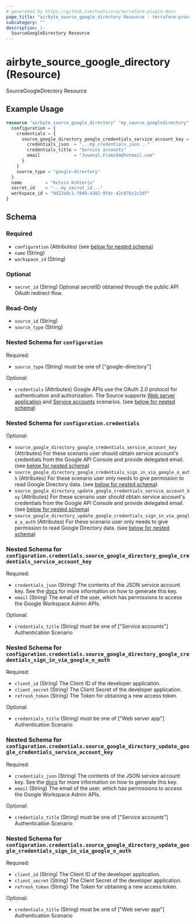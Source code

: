 ```yaml
---
# generated by https://github.com/hashicorp/terraform-plugin-docs
page_title: "airbyte_source_google_directory Resource - terraform-provider-airbyte"
subcategory: ""
description: |-
  SourceGoogleDirectory Resource
---
```


# airbyte_source_google_directory (Resource)

SourceGoogleDirectory Resource

## Example Usage

```terraform
resource "airbyte_source_google_directory" "my_source_googledirectory" {
  configuration = {
    credentials = {
      source_google_directory_google_credentials_service_account_key = {
        credentials_json  = "...my_credentials_json..."
        credentials_title = "Service accounts"
        email             = "Juvenal.Frami64@hotmail.com"
      }
    }
    source_type = "google-directory"
  }
  name         = "Kelvin Kshlerin"
  secret_id    = "...my_secret_id..."
  workspace_id = "9d22e8c1-f849-4382-9fdc-42c876c2c2df"
}
```

<!-- schema generated by tfplugindocs -->
## Schema

### Required

- `configuration` (Attributes) (see [below for nested schema](#nestedatt--configuration))
- `name` (String)
- `workspace_id` (String)

### Optional

- `secret_id` (String) Optional secretID obtained through the public API OAuth redirect flow.

### Read-Only

- `source_id` (String)
- `source_type` (String)

<a id="nestedatt--configuration"></a>
### Nested Schema for `configuration`

Required:

- `source_type` (String) must be one of ["google-directory"]

Optional:

- `credentials` (Attributes) Google APIs use the OAuth 2.0 protocol for authentication and authorization. The Source supports <a href="https://developers.google.com/identity/protocols/oauth2#webserver" target="_blank">Web server application</a> and <a href="https://developers.google.com/identity/protocols/oauth2#serviceaccount" target="_blank">Service accounts</a> scenarios. (see [below for nested schema](#nestedatt--configuration--credentials))

<a id="nestedatt--configuration--credentials"></a>
### Nested Schema for `configuration.credentials`

Optional:

- `source_google_directory_google_credentials_service_account_key` (Attributes) For these scenario user should obtain service account's credentials from the Google API Console and provide delegated email. (see [below for nested schema](#nestedatt--configuration--credentials--source_google_directory_google_credentials_service_account_key))
- `source_google_directory_google_credentials_sign_in_via_google_o_auth` (Attributes) For these scenario user only needs to give permission to read Google Directory data. (see [below for nested schema](#nestedatt--configuration--credentials--source_google_directory_google_credentials_sign_in_via_google_o_auth))
- `source_google_directory_update_google_credentials_service_account_key` (Attributes) For these scenario user should obtain service account's credentials from the Google API Console and provide delegated email. (see [below for nested schema](#nestedatt--configuration--credentials--source_google_directory_update_google_credentials_service_account_key))
- `source_google_directory_update_google_credentials_sign_in_via_google_o_auth` (Attributes) For these scenario user only needs to give permission to read Google Directory data. (see [below for nested schema](#nestedatt--configuration--credentials--source_google_directory_update_google_credentials_sign_in_via_google_o_auth))

<a id="nestedatt--configuration--credentials--source_google_directory_google_credentials_service_account_key"></a>
### Nested Schema for `configuration.credentials.source_google_directory_google_credentials_service_account_key`

Required:

- `credentials_json` (String) The contents of the JSON service account key. See the <a href="https://developers.google.com/admin-sdk/directory/v1/guides/delegation">docs</a> for more information on how to generate this key.
- `email` (String) The email of the user, which has permissions to access the Google Workspace Admin APIs.

Optional:

- `credentials_title` (String) must be one of ["Service accounts"]
Authentication Scenario


<a id="nestedatt--configuration--credentials--source_google_directory_google_credentials_sign_in_via_google_o_auth"></a>
### Nested Schema for `configuration.credentials.source_google_directory_google_credentials_sign_in_via_google_o_auth`

Required:

- `client_id` (String) The Client ID of the developer application.
- `client_secret` (String) The Client Secret of the developer application.
- `refresh_token` (String) The Token for obtaining a new access token.

Optional:

- `credentials_title` (String) must be one of ["Web server app"]
Authentication Scenario


<a id="nestedatt--configuration--credentials--source_google_directory_update_google_credentials_service_account_key"></a>
### Nested Schema for `configuration.credentials.source_google_directory_update_google_credentials_service_account_key`

Required:

- `credentials_json` (String) The contents of the JSON service account key. See the <a href="https://developers.google.com/admin-sdk/directory/v1/guides/delegation">docs</a> for more information on how to generate this key.
- `email` (String) The email of the user, which has permissions to access the Google Workspace Admin APIs.

Optional:

- `credentials_title` (String) must be one of ["Service accounts"]
Authentication Scenario


<a id="nestedatt--configuration--credentials--source_google_directory_update_google_credentials_sign_in_via_google_o_auth"></a>
### Nested Schema for `configuration.credentials.source_google_directory_update_google_credentials_sign_in_via_google_o_auth`

Required:

- `client_id` (String) The Client ID of the developer application.
- `client_secret` (String) The Client Secret of the developer application.
- `refresh_token` (String) The Token for obtaining a new access token.

Optional:

- `credentials_title` (String) must be one of ["Web server app"]
Authentication Scenario



